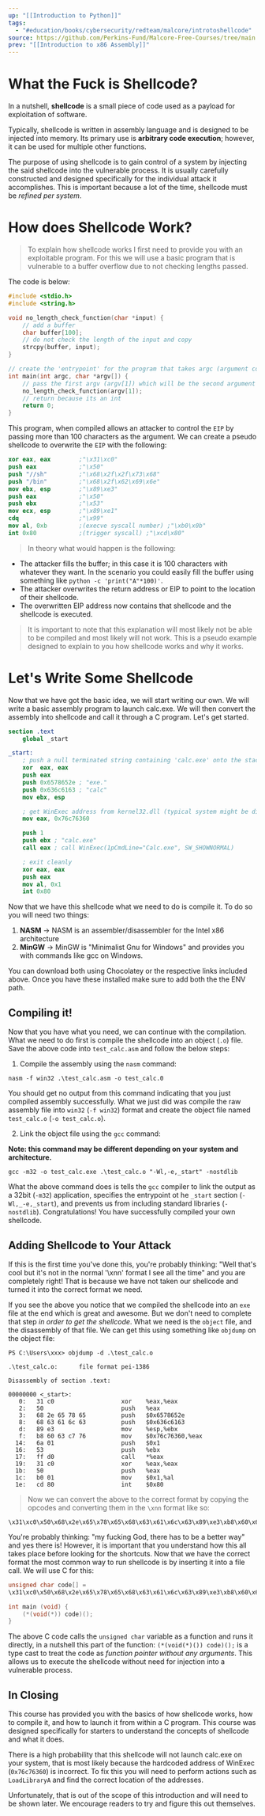 ```yaml
---
up: "[[Introduction to Python]]"
tags:
  - "#education/books/cybersecurity/redteam/malcore/introtoshellcode"
source: https://github.com/Perkins-Fund/Malcore-Free-Courses/tree/main
prev: "[[Introduction to x86 Assembly]]"
---
```


# What the Fuck is Shellcode?

In a nutshell, **shellcode** is a small piece of code used as a payload for exploitation of software. 

Typically, shellcode is written in assembly language and is designed to be injected into memory. Its primary use is **arbitrary code execution**; however, it can be used for multiple other functions.

The purpose of using shellcode is to gain control of a system by injecting the said shellcode into the vulnerable process. It is usually carefully constructed and designed specifically for the individual attack it accomplishes. This is important because a lot of the time, shellcode must be *refined per system*.

# How does Shellcode Work?

> To explain how shellcode works I first need to provide you with an exploitable program. For this we will use a basic program that is vulnerable to a buffer overflow due to not checking lengths passed. 

The code is below:

```C
#include <stdio.h>
#include <string.h>

void no_length_check_function(char *input) {
	// add a buffer
	char buffer[100];
	// do not check the length of the input and copy
	strcpy(buffer, input);
}

// create the 'entrypoint' for the program that takes argc (argument count) and argv (argument variables) as the arguments
int main(int argc, char *argv[]) {
	// pass the first argv (argv[1]) which will be the second argument IE: file.exe ARGUMENT1 to the vulnerable function
	no_length_check_function(argv[1]);
	// return because its an int
	return 0;
}
```

This program, when compiled allows an attacker to control the `EIP` by passing more than 100 characters as the argument. We can create a pseudo shellcode to overwrite the `EIP` with the following:

```nasm
xor eax, eax        ;"\x31\xc0"             
push eax            ;"\x50"                  
push "//sh"         ;"\x68\x2f\x2f\x73\x68"  
push "/bin"         ;"\x68\x2f\x62\x69\x6e"  
mov ebx, esp        ;"\x89\xe3"              
push eax            ;"\x50"                  
push ebx            ;"\x53"                  
mov ecx, esp        ;"\x89\xe1"              
cdq                 ;"\x99"                  
mov al, 0xb         ;(execve syscall number) ;"\xb0\x0b"              
int 0x80            ;(trigger syscall) ;"\xcd\x80"     
```

> In theory what would happen is the following:

- The attacker fills the buffer; in this case it is 100 characters with whatever they want. In the scenario you could easily fill the buffer using something like `python -c 'print("A"*100)'`.
- The attacker overwrites the return address or EIP to point to the location of their shellcode. 
- The overwritten EIP address now contains that shellcode and the shellcode is executed.

> It is important to note that this explanation will most likely not be able to be compiled and most likely will not work. This is a pseudo example designed to explain to you how shellcode works and why it works.

# Let's Write Some Shellcode

Now that we have got the basic idea, we will start writing our own. We will write a basic assembly program to launch calc.exe. We will then convert the assembly into shellcode and call it through a C program. Let's get started. 

```nasm
section .text
	global _start

_start:
	; push a null terminated string containing 'calc.exe' onto the stack
	xor  eax, eax
	push eax
	push 0x6578652e ; "exe."
	push 0x636c6163 ; "calc"
	mov ebx, esp

	; get WinExec address from kernel32.dll (typical system might be different for our system)
	mov eax, 0x76c76360

	push 1
	push ebx ; "calc.exe"
	call eax ; call WinExec(1pCmdLine="Calc.exe", SW_SHOWNORMAL)

	; exit cleanly
	xor eax, eax
	push eax
	mov al, 0x1
	int 0x80
```

Now that we have this shellcode what we need to do is compile it. To do so you will need two things:

1. **NASM** -> NASM is an assembler/disassembler for the Intel x86 architecture
2. **MinGW** -> MinGW is "Minimalist Gnu for Windows" and provides you with commands like gcc on Windows.

You can download both using Chocolatey or the respective links included above. Once you have these installed make sure to add both the the ENV path.

## Compiling it!

Now that you have what you need, we can continue with the compilation. What we need to do first is compile the shellcode into an object (`.o`) file. Save the above code into `test_calc.asm` and follow the below steps:

1. Compile the assembly using the `nasm` command:

```
nasm -f win32 .\test_calc.asm -o test_calc.0
```

You should get no output from this command indicating that you just compiled assembly successfully. What we just did was compile the raw assembly file into `win32` (`-f win32`) format and create the object file named `test_calc.o` (`-o test_calc.o`).

2. Link the object file using the `gcc` command:

**Note: this command may be different depending on your system and architecture.**

```
gcc -m32 -o test_calc.exe .\test_calc.o "-Wl,-e,_start" -nostdlib
```

What the above command does is tells the `gcc` compiler to link the output as a 32bit (`-m32`) application, specifies the entrypoint ot he `_start` section (`-Wl,_-e,_start`), and prevents us from including standard libraries (`-nostdlib`). Congratulations! You have successfully compiled your own shellcode.

## Adding Shellcode to Your Attack

If this is the first time you've done this, you're probably thinking: "Well that's cool but it's not in the normal '\xnn' format I see all the time" and you are completely right! That is because we have not taken our shellcode and turned it into the correct format we need. 

If you see the above you notice that we compiled the shellcode into an `exe` file at the end which is great and awesome. But we don't need to complete that step *in order to get the shellcode*. What we need is the `object` file, and the disassembly of that file. We can get this using something like `objdump` on the object file:

```
PS C:\Users\xxx> objdump -d .\test_calc.o

.\test_calc.o:      file format pei-1386

Disassembly of section .text:

00000000 <_start>:
   0:   31 c0                   xor    %eax,%eax
   2:   50                      push   %eax
   3:   68 2e 65 78 65          push   $0x6578652e
   8:   68 63 61 6c 63          push   $0x636c6163
   d:   89 e3                   mov    %esp,%ebx
   f:   b8 60 63 c7 76          mov    $0x76c76360,%eax
  14:   6a 01                   push   $0x1
  16:   53                      push   %ebx
  17:   ff d0                   call   *%eax
  19:   31 c0                   xor    %eax,%eax
  1b:   50                      push   %eax
  1c:   b0 01                   mov    $0x1,%al
  1e:   cd 80                   int    $0x80
```

> Now we can convert the above to the correct format by copying the opcodes and converting them in the `\xnn` format like so:

```
\x31\xc0\x50\x68\x2e\x65\x78\x65\x68\x63\x61\x6c\x63\x89\xe3\xb8\x60\x63\xc7\x76\x6a\x01\x53\xff\xd0\x31\xc0\x50\xb0\x01\xb0\x01\xcd\x80
```

You're probably thinking: "my fucking God, there has to be a better way" and yes there is! However, it is important that you understand how this all takes place before looking for the shortcuts. Now that we have the correct format the most common way to run shellcode is by inserting it into a file call. We will use C for this:

```C
unsigned char code[] =
\x31\xc0\x50\x68\x2e\x65\x78\x65\x68\x63\x61\x6c\x63\x89\xe3\xb8\x60\x63\xc7\x76\x6a\x01\x53\xff\xd0\x31\xc0\x50\xb0\x01\xb0\x01\xcd\x80

int main (void) {
	(*(void(*)) code)();
}
```

The above C code calls the `unsigned char` variable as a function and runs it directly, in a nutshell this part of the function: `(*(void(*)()) code)();` is a type cast to treat the code as *function pointer without any arguments*. This allows us to execute the shellcode without need for injection into a vulnerable process.

## In Closing

This course has provided you with the basics of how shellcode works, how to compile it, and how to launch it from within a C program. This course was designed specifically for starters to understand the concepts of shellcode and what it does. 

There is a high probability that this shellcode will not launch calc.exe on your system, that is most likely because the hardcoded address of WinExec (`0x76c76360`) is incorrect. To fix this you will need to perform actions such as `LoadLibraryA` and find the correct location of the addresses. 

Unfortunately, that is out of the scope of this introduction and will need to be shown later. We encourage readers to try and figure this out themselves.

